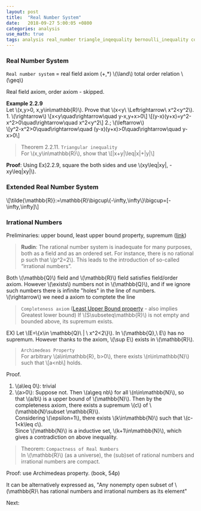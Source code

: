 ```yaml
---
layout: post
title:  "Real Number System"
date:   2018-09-27 5:00:05 +0800
categories: analysis
use_math: true
tags: analysis real_number triangle_inqequality bernoulli_inequality completeness_axiom
---
```



### Real Number System
`Real number system` = real field axiom (+,*) \\(\land\\) total order relation \\(\geq\\)

Real field axiom, order axiom - skipped.

__Example 2.2.9__  
Let \\(x,y>0, x,y\in\mathbb\{R\}\\). Prove that \\(x<y\\ \Leftrightarrow\\ x^2<y^2\\).  
	1. \\(\rightarrow\\)
	\\[x<y\quad\rightarrow\quad y-x,y+x>0\\]
	\\[(y-x)(y+x)=y^2-x^2>0\quad\rightarrow\quad x^2<y^2\\]
	2.; \\(\leftarrow\\)  
	\\[y^2-x^2>0\quad\rightarrow\quad (y-x)(y+x)>0\quad\rightarrow\quad y-x>0\\]

> Theorem 2.2.11. `Triangular inequality`  
For \\(x,y\in\mathbb\{R\}\\), show that \\[\|x+y\|\leq\|x\|+\|y\|\\]	

__Proof__: Using Ex)2.2.9, square the both sides and use \\(xy\leq\|xy\|, -xy\leq\|xy\|\\).

### Extended Real Number System
\\[\tilde\{\mathbb\{R\}\}:=\mathbb\{R\}\bigcup\\{-\infty,\infty\\}\bigcup=[-\infty,\infty]\\]

### Irrational Numbers

Preliminaries: upper bound, least upper bound property, supremum (<a href="{{site.url}}/analysis/2018/09/25/ordered-set.html#maximum" target="_blank">link</a>)

> __Rudin__: The rational number system is inadequate for many purposes, both as a field and as an ordered set. For instance, there is no rational p such that \\(p^2=2\\). This leads to the introduction of so-called “irrational numbers”.

Both \\(\mathbb\{Q\}\\) field and \\(\mathbb\{R\}\\) field satisfies field/order axiom. However \\(\exists\\) numbers not in \\(\mathbb\{Q\}\\), and if we ignore such numbers there is infinite "holes" in the line of numbers.  
\\(\rightarrow\\) we need a axiom to comptete the line

> `Completeness axiom`  (<a href="{{site.url}}/analysis/2018/09/25/ordered-set.html#lub_lbp" target="_blank">Least Upper Bound property</a> - also implies Greatest lower bound)
If \\(S\subseteq\mathbb\{R\}\\) is not empty and bounded above, its supremum exists.

EX) Let \\(E=\\{x\in \mathbb\{Q\}\\ \| \\ x^2<2\\}\\). In \\(\mathbb\{Q\},\\ E\\) has no supremum. However thanks to the axiom, \\(\sup E\\) exists in \\(\mathbb\{R\}\\).

> `Archimedeas Property`  
For arbitrary \\(a\in\mathbb\{R\}, b>0\\), there exists \\(n\in\mathbb\{N\}\\) such that
\\[a<nb\\]
holds.

Proof. 
1. \\(a\leq 0\\): trivial
2. \\(a>0\\): Suppose not. Then \\(a\geq nb\\) for all \\(n\in\mathbb\{N\}\\), so that \\(a/b\\) is a upper bound of \\(\mathbb\{N\}\\). Then by the completeness axiom, there exists a supremum \\(c\\) of \\(\mathbb\{N\}\subset \mathbb\{R\}\\).  
Considering \\(\epsilon=1\\), there exists \\(k\in\mathbb\{N\}\\) such that \\(c-1<k\leq c\\).  
Since \\(\mathbb\{N\}\\) is a inductive set, \\(k+1\in\mathbb\{N\}\\), which gives a contradiction on above inequality. 
  
> Theorem: `Compactness of Real Numbers`  
In \\(\mathbb\{R\}\\) (as a universe), the (sub)set of rational numbers and irrational numbers are compact.

Proof: use Archimedeas property. (book, 54p)

It can be alternatively expressed as, "Any nonempty open subset of \\(\mathbb\{R\}\\ has rational numbers and irrational numbers as its element"

Next:  

